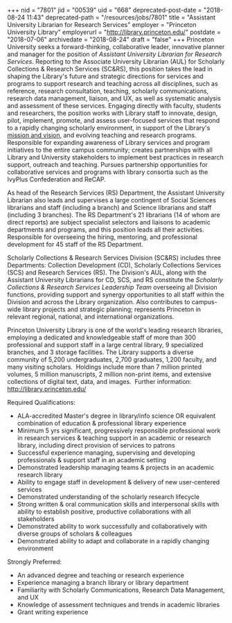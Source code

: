 +++
nid = "7801"
jid = "00539"
uid = "668"
deprecated-post-date = "2018-08-24 11:43"
deprecated-path = "/resources/jobs/7801"
title = "Assistant University Librarian for Research Services"
employer = "Princeton University Library"
employerurl = "http://library.princeton.edu/"
postdate = "2018-07-06"
archivedate = "2018-08-24"
draft = "false"
+++
Princeton University seeks a forward-thinking, collaborative leader,
innovative planner and manager for the position of *Assistant University
Librarian for Research Services*. Reporting to the Associate University
Librarian (AUL) for Scholarly Collections & Research Services (SC&RS),
this position takes the lead in shaping the Library's future and
strategic directions for services and programs to support research and
teaching across all disciplines, such as reference, research
consultation, teaching, scholarly communications, research data
management, liaison, and UX, as well as systematic analysis and
assessment of these services. Engaging directly with faculty, students
and researchers, the position works with Library staff to innovate,
design, pilot, implement, promote, and assess user-focused services that
respond to a rapidly changing scholarly environment, in support of the
Library's [mission and
vision](http://library.princeton.edu/news/general/2017-11-15/pul-announces-mission-and-vision-statements),
and evolving teaching and research programs. Responsible for expanding
awareness of Library services and program initiatives to the entire
campus community; creates partnerships with all Library and University
stakeholders to implement best practices in research support, outreach
and teaching. Pursues partnership opportunities for collaborative
services and programs with library consortia such as the IvyPlus
Confederation and ReCAP.

As head of the Research Services (RS) Department, the Assistant
University Librarian also leads and supervises a large contingent of
Social Sciences librarians and staff (including a branch) and Science
librarians and staff (including 3 branches). The RS Department's 21
librarians (14 of whom are direct reports) are subject specialist
selectors and liaisons to academic departments and programs, and this
position leads all their activities. Responsible for overseeing the
hiring, mentoring, and professional development for 45 staff of the RS
Department.

Scholarly Collections & Research Services Division (SC&RS) includes
three Departments: Collection Development (CD), Scholarly Collections
Services (SCS) and Research Services (RS). The Division's AUL, along
with the Assistant University Librarians for CD, SCS, and RS constitute
the *Scholarly Collections & Research Services Leadership Team*
overseeing all Division functions, providing support and synergy
opportunities to all staff within the Division and across the Library
organization. Also contributes to campus-wide library projects and
strategic planning; represents Princeton in relevant regional, national,
and international organizations.

Princeton University Library is one of the world's leading research
libraries, employing a dedicated and knowledgeable staff of more than
300 professional and support staff in a large central library, 9
specialized branches, and 3 storage facilities. The Library supports a
diverse community of 5,200 undergraduates, 2,700 graduates, 1,200
faculty, and many visiting scholars.  Holdings include more than 7
million printed volumes, 5 million manuscripts, 2 million non-print
items, and extensive collections of digital text, data, and images. 
Further information: <http://library.princeton.edu/>
  
Required Qualifications:

-   ALA-accredited Master's degree in library/info science OR equivalent
    combination of education & professional library experience
-   Minimum 5 yrs significant, progressively responsible professional
    work in research services & teaching support in an academic or
    research library, including direct provision of services to patrons
-   Successful experience managing, supervising and developing
    professionals & support staff in an academic setting
-   Demonstrated leadership managing teams & projects in an academic
    research library
-   Ability to engage staff in development & delivery of new
    user-centered services
-   Demonstrated understanding of the scholarly research lifecycle
-   Strong written & oral communication skills and interpersonal skills
    with ability to establish positive, productive collaborations with
    all stakeholders
-   Demonstrated ability to work successfully and collaboratively with
    diverse groups of scholars & colleagues
-   Demonstrated ability to adapt and collaborate in a rapidly changing
    environment 

Strongly Preferred:       

-   An advanced degree and teaching or research experience
-   Experience managing a branch library or library department
-   Familiarity with Scholarly Communications, Research Data Management,
    and UX
-   Knowledge of assessment techniques and trends in academic libraries
-   Grant writing experience
